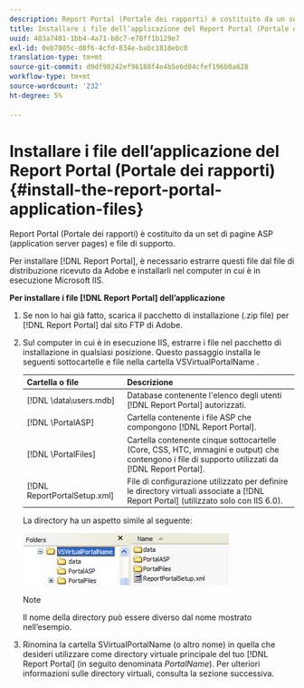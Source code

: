 ```yaml
---
description: Report Portal (Portale dei rapporti) è costituito da un set di pagine ASP (application server pages) e file di supporto.
title: Installare i file dell’applicazione del Report Portal (Portale dei rapporti)
uuid: 483a7401-1bb4-4a71-b8c7-e70ff1b129e7
exl-id: 0eb7805c-d8f6-4cfd-834e-babc1818ebc0
translation-type: tm+mt
source-git-commit: d9df90242ef96188f4e4b5e6d04cfef196b0a628
workflow-type: tm+mt
source-wordcount: '232'
ht-degree: 5%

---
```


# Installare i file dell’applicazione del Report Portal (Portale dei rapporti){#install-the-report-portal-application-files}

Report Portal (Portale dei rapporti) è costituito da un set di pagine ASP (application server pages) e file di supporto.

Per installare [!DNL Report Portal], è necessario estrarre questi file dal file di distribuzione ricevuto da Adobe e installarli nel computer in cui è in esecuzione Microsoft IIS.

**Per installare i file  [!DNL Report Portal] dell’applicazione**

1. Se non lo hai già fatto, scarica il pacchetto di installazione (.zip file) per [!DNL Report Portal] dal sito FTP di Adobe.
1. Sul computer in cui è in esecuzione IIS, estrarre i file nel pacchetto di installazione in qualsiasi posizione. Questo passaggio installa le seguenti sottocartelle e file nella cartella VSVirtualPortalName .

   | Cartella o file | Descrizione |
   |---|---|
   | [!DNL \data\users.mdb] | Database contenente l&#39;elenco degli utenti [!DNL Report Portal] autorizzati. |
   | [!DNL \PortalASP\] | Cartella contenente i file ASP che compongono [!DNL Report Portal]. |
   | [!DNL \PortalFiles\] | Cartella contenente cinque sottocartelle (Core, CSS, HTC, immagini e output) che contengono i file di supporto utilizzati da [!DNL Report Portal]. |
   | [!DNL ReportPortalSetup.xml] | File di configurazione utilizzato per definire le directory virtuali associate a [!DNL Report Portal] (utilizzato solo con IIS 6.0). |

   La directory ha un aspetto simile al seguente:

   ![](assets/rptPort_scrn_installDir.png)

   >[!NOTE]
   >
   >Il nome della directory può essere diverso dal nome mostrato nell’esempio.

1. Rinomina la cartella SVirtualPortalName (o altro nome) in quella che desideri utilizzare come directory virtuale principale del tuo [!DNL Report Portal] (in seguito denominata *PortalName*). Per ulteriori informazioni sulle directory virtuali, consulta la sezione successiva.
